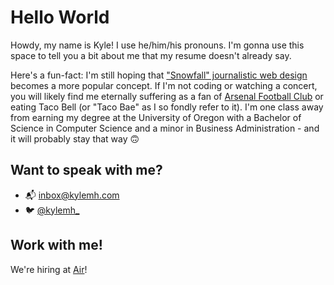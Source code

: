# Hello World

Howdy, my name is Kyle! I use he/him/his pronouns. I'm gonna use this space to tell you a bit about me that my resume
doesn't already say.

Here's a fun-fact: I'm still hoping that <a href="http://www.creativebloq.com/web-design/snowfall-51411702">"Snowfall" journalistic web design</a> becomes a more popular concept. If I'm not coding or watching a concert, you will likely find me eternally suffering as a fan of <a href="http://www.arsenal.com/">Arsenal Football Club</a> or eating Taco Bell (or "Taco Bae" as I so fondly refer to it). I'm one class away from earning my degree at the University of Oregon with a Bachelor of Science in Computer Science and a minor in Business Administration - and it will probably stay that way 🙃

## Want to speak with me?

- 📬 [inbox@kylemh.com](mailto:inbox@kylemh.com)
- 🐦 [@kylemh_](https://twitter.com/kylemh_)

## Work with me!

We're hiring at [Air](https://air.inc/jobs)!
